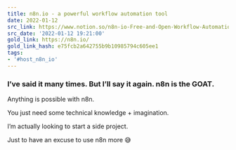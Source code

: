 ```yaml
---
title: n8n.io - a powerful workflow automation tool
date: 2022-01-12
src_link: https://www.notion.so/n8n-io-Free-and-Open-Workflow-Automation-Tool-9eca4929c9b24f5c8d0744cf600ce11b
src_date: '2022-01-12 19:21:00'
gold_link: https://n8n.io/
gold_link_hash: e75fcb2a642755b9b10985794c605ee1
tags:
- '#host_n8n_io'
---
```


### I’ve said it many times. But I’ll say it again. n8n is the GOAT.


Anything is possible with n8n.  

You just need some technical knowledge + imagination.  

I’m actually looking to start a side project.  

Just to have an excuse to use n8n more 😅